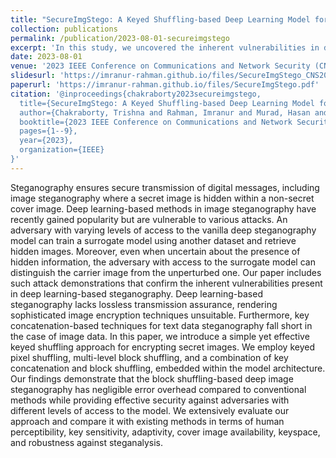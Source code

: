 ```yaml
---
title: "SecureImgStego: A Keyed Shuffling-based Deep Learning Model for Secure Image Steganography"
collection: publications
permalink: /publication/2023-08-01-secureimgstego
excerpt: 'In this study, we uncovered the inherent vulnerabilities in deep learning based steganogaphic systems, and proposed simple shuffling based solution to mitigate that.'
date: 2023-08-01
venue: '2023 IEEE Conference on Communications and Network Security (CNS)'
slidesurl: 'https://imranur-rahman.github.io/files/SecureImgStego_CNS2023_slide.pdf'
paperurl: 'https://imranur-rahman.github.io/files/SecureImgStego.pdf'
citation: '@inproceedings{chakraborty2023secureimgstego,
  title={SecureImgStego: A Keyed Shuffling-based Deep Learning Model for Secure Image Steganography},
  author={Chakraborty, Trishna and Rahman, Imranur and Murad, Hasan and Hossain, Md Shohrab and Mehnaz, Shagufta},
  booktitle={2023 IEEE Conference on Communications and Network Security (CNS)},
  pages={1--9},
  year={2023},
  organization={IEEE}
}'
---
```


Steganography ensures secure transmission of digital messages, including image steganography where a secret image is hidden within a non-secret cover image. Deep learning-based methods in image steganography have recently gained popularity but are vulnerable to various attacks. An adversary with varying levels of access to the vanilla deep steganography model can train a surrogate model using another dataset and retrieve hidden images. Moreover, even when uncertain about the presence of hidden information, the adversary with access to the surrogate model can distinguish the carrier image from the unperturbed one. Our paper includes such attack demonstrations that confirm the inherent vulnerabilities present in deep learning-based steganography. Deep learning-based steganography lacks lossless transmission assurance, rendering sophisticated image encryption techniques unsuitable. Furthermore, key concatenation-based techniques for text data steganography fall short in the case of image data. In this paper, we introduce a simple yet effective keyed shuffling approach for encrypting secret images. We employ keyed pixel shuffling, multi-level block shuffling, and a combination of key concatenation and block shuffling, embedded within the model architecture. Our findings demonstrate that the block shuffling-based deep image steganography has negligible error overhead compared to conventional methods while providing effective security against adversaries with different levels of access to the model. We extensively evaluate our approach and compare it with existing methods in terms of human perceptibility, key sensitivity, adaptivity, cover image availability, keyspace, and robustness against steganalysis.
